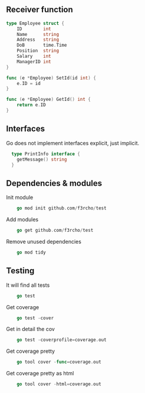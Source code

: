 ## Receiver function

```go
type Employee struct {
	ID        int
	Name      string
	Address   string
	DoB       time.Time
	Position  string
	Salary    int
	ManagerID int
}

func (e *Employee) SetId(id int) {
	e.ID = id
}

func (e *Employee) GetId() int {
	return e.ID
}

```

## Interfaces
Go does not implement interfaces explicit, just implicit.
```go
  type PrintInfo interface {
    getMessage() string
  }
``` 

## Dependencies & modules
Init module
```go
	go mod init github.com/f3rcho/test
```

Add modules
```go
	go get github.com/f3rcho/test
```

Remove unused dependencies
```go
	go mod tidy
```

## Testing

It will find all tests
```go
	go test
```

Get coverage
```go
	go test -cover
```

Get in detail the cov
```go
	go test -coverprofile=coverage.out
```
Get coverage pretty
```go
	go tool cover -func=coverage.out
```
Get coverage pretty as html
```go
	go tool cover -html=coverage.out
```
